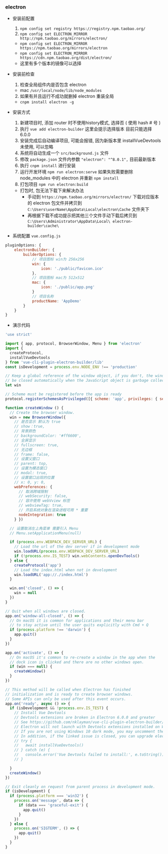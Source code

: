 ### electron

* 安装前配置
  1. `npm config set registry https://registry.npm.taobao.org/`
  2. `npm config set ELECTRON_MIRROR http://npm.taobao.org/mirrors/electron/`
    * `npm config set ELECTRON_MIRROR https://npm.taobao.org/mirrors/electron`
    * `npm config set ELECTRON_MIRROR https://cdn.npm.taobao.org/dist/electron/`
    * 这里有多个版本的镜像可以选择

* 安装前检查
  1. 检查全局组件内是否包含 electron 
    * mac `/usr/local/node/lib/node_modules`
  2. 如果有并且运行不成功就删掉 electron 重装全局
    * `cnpm install electron -g`

* 安装方式
    1. 新建项目时, 添加 router 时不使用history模式, 选择否 ( 使用 hash # 号 )
    2. 执行 `vue add electron-builder` 这里会提示选择版本 目前只能选择 6.0.0
    3. 安装完成后自动编译项目, 可能会报错, 因为新版本里 installVueDevtools 未使用, 可以忽略
    4. 系统将自动生成一个 `src/background.js` 文件
    5. 修改 `package.json` 文件内参数 `"electron": "^8.0.1",` 目前最新版本
    6. 执行 `cnpm install` 进行安装
    7. 运行开发环境 `npm run electron:serve` 如果失败需要删除 node_modules 中的 electron 并重新 `npm install`
    8. 打包项目 `npm run electron:build`

    * 打包时, 包无法下载下来解决办法
      * 手动到 `https://npm.taobao.org/mirrors/electron/` 下载对应版本的 electron 包文件并拷贝到 `C:\Users\userName\AppData\Local\electron\Cache` 文件夹下
      * 再根据下载不成功提示把其他三个文件手动下载后拷贝到 `C:\Users\Administrator\AppData\Local\ electron-builder\cache\`

* 系统配置 `vue.config.js`
```js
pluginOptions: {
    electronBuilder: {
        builderOptions: {
            // 项目图标 win为 256x256
            win: {
                icon: './public/favicon.ico'
            },
            // 项目图标 mac为 512x512
            mac: {
                icon: './public/app.png'
            }
            // 项目名称
            productName: 'AppDemo'
        }
    }
}
```

* 演示代码
```js
'use strict'

import { app, protocol, BrowserWindow, Menu } from 'electron'
import {
  createProtocol,
  installVueDevtools
} from 'vue-cli-plugin-electron-builder/lib'
const isDevelopment = process.env.NODE_ENV !== 'production'

// Keep a global reference of the window object, if you don't, the window will
// be closed automatically when the JavaScript object is garbage collected.
let win

// Scheme must be registered before the app is ready
protocol.registerSchemesAsPrivileged([{ scheme: 'app', privileges: { secure: true, standard: true } }])

function createWindow () {
  // Create the browser window.
  win = new BrowserWindow({
    // 是否显示 默认为 true
    // show：true,
    // 背景颜色
    // backgroundColor: '#ff6600',
    // 全屏显示
    // fullscreen: true,
    // 无边框
    // frame: false,
    // 设置父窗口
    // parent: top,
    // 设置为模态窗口
    // modal: true,
    // 设置窗口出现的位置
    // x: 0, y: 0,
    webPreferences: {
      // 取消跨域限制
      // webSecurity: false,
      // 容许使用 webVview 标签
      // webviewTag: true,
      // 开启系统对象在渲染进程可用 * 重要
      nodeIntegration: true
    } })

  // 设置取消左上角菜单 需要引入 Menu
  // Menu.setApplicationMenu(null)

  if (process.env.WEBPACK_DEV_SERVER_URL) {
    // Load the url of the dev server if in development mode
    win.loadURL(process.env.WEBPACK_DEV_SERVER_URL)
    if (!process.env.IS_TEST) win.webContents.openDevTools()
  } else {
    createProtocol('app')
    // Load the index.html when not in development
    win.loadURL('app://./index.html')
  }

  win.on('closed', () => {
    win = null
  })
}

// Quit when all windows are closed.
app.on('window-all-closed', () => {
  // On macOS it is common for applications and their menu bar
  // to stay active until the user quits explicitly with Cmd + Q
  if (process.platform !== 'darwin') {
    app.quit()
  }
})

app.on('activate', () => {
  // On macOS it's common to re-create a window in the app when the
  // dock icon is clicked and there are no other windows open.
  if (win === null) {
    createWindow()
  }
})

// This method will be called when Electron has finished
// initialization and is ready to create browser windows.
// Some APIs can only be used after this event occurs.
app.on('ready', async () => {
  if (isDevelopment && !process.env.IS_TEST) {
    // Install Vue Devtools
    // Devtools extensions are broken in Electron 6.0.0 and greater
    // See https://github.com/nklayman/vue-cli-plugin-electron-builder/issues/378 for more info
    // Electron will not launch with Devtools extensions installed on Windows 10 with dark mode
    // If you are not using Windows 10 dark mode, you may uncomment these lines
    // In addition, if the linked issue is closed, you can upgrade electron and uncomment these lines
    // try {
    //   await installVueDevtools()
    // } catch (e) {
    //   console.error('Vue Devtools failed to install:', e.toString())
    // }

  }
  createWindow()
})

// Exit cleanly on request from parent process in development mode.
if (isDevelopment) {
  if (process.platform === 'win32') {
    process.on('message', data => {
      if (data === 'graceful-exit') {
        app.quit()
      }
    })
  } else {
    process.on('SIGTERM', () => {
      app.quit()
    })
  }
}
```
